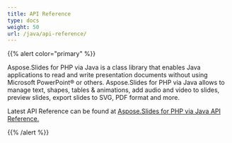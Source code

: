 ```yaml
---
title: API Reference
type: docs
weight: 50
url: /java/api-reference/
---
```


{{% alert color="primary" %}} 

Aspose.Slides for PHP via Java is a class library that enables Java applications to read and write presentation
documents without using Microsoft PowerPoint® or others. Aspose.Slides for PHP via Java allows to manage text, shapes,
tables & animations, add audio and video to slides, preview slides, export slides to SVG, PDF format and more.

Latest API Reference can be found at 
[Aspose.Slides for PHP via Java API Reference.](https://reference.aspose.com/slides/java)

{{% /alert %}}
